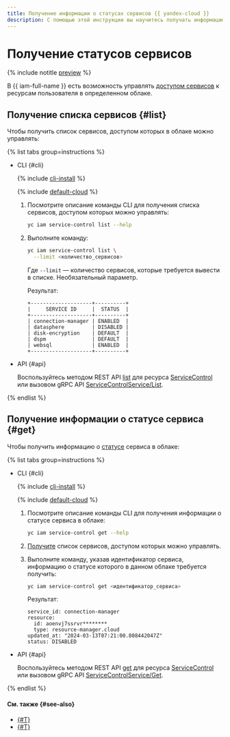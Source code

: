 ```yaml
---
title: Получение информации о статусах сервисов {{ yandex-cloud }}
description: С помощью этой инструкции вы научитесь получать информацию о статусах сервисов в облаке {{ yandex-cloud }}.
---
```


# Получение статусов сервисов



{% include notitle [preview](../../../_includes/note-preview.md) %}


В {{ iam-full-name }} есть возможность управлять [доступом сервисов](../../concepts/service-control.md) к ресурсам пользователя в определенном облаке.

## Получение списка сервисов {#list}

Чтобы получить список сервисов, доступом которых в облаке можно управлять:

{% list tabs group=instructions %}

- CLI {#cli}

  {% include [cli-install](../../../_includes/cli-install.md) %}

  {% include [default-cloud](../../../_includes/default-cloud.md) %}

  1. Посмотрите описание команды CLI для получения списка сервисов, доступом которых можно управлять:

      ```bash
      yc iam service-control list --help
      ``` 

  1. Выполните команду:

      ```bash
      yc iam service-control list \
        --limit <количество_сервисов>
      ```

      Где `--limit` — количество сервисов, которые требуется вывести в списке. Необязательный параметр.

      Результат:

      ```text
      +--------------------+----------+
      |     SERVICE ID     |  STATUS  |
      +--------------------+----------+
      | connection-manager | ENABLED  |
      | datasphere         | DISABLED |
      | disk-encryption    | DEFAULT  |
      | dspm               | DEFAULT  |
      | websql             | ENABLED  |
      +--------------------+----------+
      ```

- API {#api}

  Воспользуйтесь методом REST API [list](../../api-ref/ServiceControl/list.md) для ресурса [ServiceControl](../../api-ref/ServiceControl/index.md) или вызовом gRPC API [ServiceControlService/List](../../api-ref/grpc/ServiceControl/list.md).

{% endlist %}

## Получение информации о статусе сервиса {#get}

Чтобы получить информацию о [статусе](../../concepts/service-control.md#access-status) сервиса в облаке:

{% list tabs group=instructions %}

- CLI {#cli}

  {% include [cli-install](../../../_includes/cli-install.md) %}

  {% include [default-cloud](../../../_includes/default-cloud.md) %}

  1. Посмотрите описание команды CLI для получения информации о статусе сервиса в облаке:

      ```bash
      yc iam service-control get --help
      ``` 

  1. [Получите](#list) список сервисов, доступом которых можно управлять.

  1. Выполните команду, указав идентификатор сервиса, информацию о статусе которого в данном облаке требуется получить:

      ```bash
      yc iam service-control get <идентификатор_сервиса>
      ```

      Результат:

      ```text
      service_id: connection-manager
      resource:
        id: aoenvj7ssrvr********
        type: resource-manager.cloud
      updated_at: "2024-03-13T07:21:00.808442047Z"
      status: DISABLED
      ```

- API {#api}

  Воспользуйтесь методом REST API [get](../../api-ref/ServiceControl/get.md) для ресурса [ServiceControl](../../api-ref/ServiceControl/index.md) или вызовом gRPC API [ServiceControlService/Get](../../api-ref/grpc/ServiceControl/get.md).

{% endlist %}

#### См. также {#see-also}

* [{#T}](./enable-disable.md)
* [{#T}](../../concepts/service-control.md)